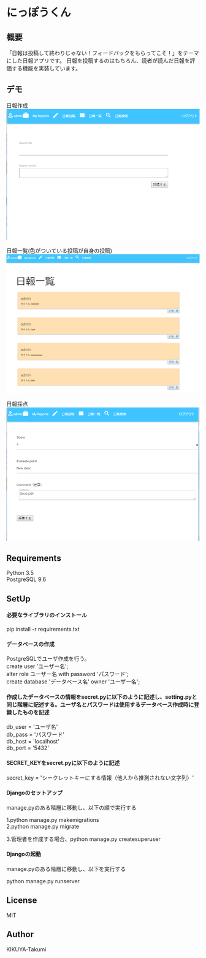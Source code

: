 
# にっぽうくん
## 概要
「日報は投稿して終わりじゃない！フィードバックをもらってこそ！」をテーマにした日報アプリです。
日報を投稿するのはもちろん、読者が読んだ日報を評価する機能を実装しています。

## デモ
日報作成
![](NippoKun/images/report_entry.jpg)

日報一覧(色がついている投稿が自身の投稿)
![](NippoKun/images/index.jpg)

日報採点
![](NippoKun/images/score.jpg)

## Requirements
Python 3.5  
PostgreSQL 9.6

## SetUp

#### 必要なライブラリのインストール
pip install -r requirements.txt

#### データベースの作成
PostgreSQLでユーザ作成を行う。  
create user 'ユーザー名';  
alter role ユーザー名 with password 'パスワード';  
create database 'データベース名' owner 'ユーザー名';  

#### 作成したデータベースの情報をsecret.pyに以下のように記述し、setting.pyと同じ階層に記述する。ユーザ名とパスワードは使用するデータベース作成時に登録したものを記述

db_user = 'ユーザ名'  
db_pass = 'パスワード'  
db_host = 'localhost'  
db_port = '5432'  

#### SECRET_KEYをsecret.pyに以下のように記述
secret_key = 'シークレットキーにする情報（他人から推測されない文字列）'

#### Djangoのセットアップ
manage.pyのある階層に移動し、以下の順で実行する

  1.python manage.py makemigrations  
  2.python manage.py migrate

  3.管理者を作成する場合、python manage.py createsuperuser

#### Djangoの起動
manage.pyのある階層に移動し、以下を実行する

python manage.py runserver


## License
MIT

## Author
KIKUYA-Takumi
